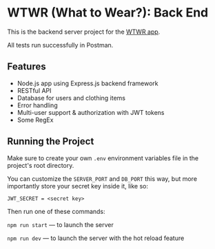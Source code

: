 # WTWR (What to Wear?): Back End

This is the backend server project for the [WTWR app](https://github.com/pragmaticLudusian/se_project_react).

All tests run successfully in Postman.

## Features

- Node.js app using Express.js backend framework
- RESTful API
- Database for users and clothing items
- Error handling
- Multi-user support & authorization with JWT tokens
- Some RegEx

## Running the Project

Make sure to create your own `.env` environment variables file in the project's root directory.

You can customize the `SERVER_PORT` and `DB_PORT` this way, but more importantly store your secret key inside it, like so:

```
JWT_SECRET = <secret key>
```

Then run one of these commands:

`npm run start` — to launch the server

`npm run dev` — to launch the server with the hot reload feature
